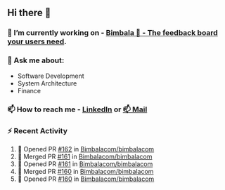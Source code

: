 ## Hi there 👋

<!--
**l-alexandrov/l-alexandrov** is a ✨ _special_ ✨ repository because its `README.md` (this file) appears on your GitHub profile.

Here are some ideas to get you started:

- 🔭 I’m currently working on ...
- 🌱 I’m currently learning ...
- 👯 I’m looking to collaborate on ...
- 🤔 I’m looking for help with ...
- 💬 Ask me about ...
- 📫 How to reach me: ...
- 😄 Pronouns: ...
- ⚡ Fun fact: ...
-->

### 🔭 I’m currently working on - [Bimbala 🚀 - The feedback board your users need](https://bimbala.com).

### 💬 Ask me about:
  - Software Development
  - System Architecture
  - Finance

### 📫 How to reach me - [LinkedIn](https://www.linkedin.com/in/l-alexandrov/) or [📫 Mail](mailto:luboslavaleksandrov@gmail.com)

### :zap: Recent Activity

<!--START_SECTION:activity-->
1. 💪 Opened PR [#162](https://github.com/Bimbalacom/bimbalacom/pull/162) in [Bimbalacom/bimbalacom](https://github.com/Bimbalacom/bimbalacom)
2. 🎉 Merged PR [#161](https://github.com/Bimbalacom/bimbalacom/pull/161) in [Bimbalacom/bimbalacom](https://github.com/Bimbalacom/bimbalacom)
3. 💪 Opened PR [#161](https://github.com/Bimbalacom/bimbalacom/pull/161) in [Bimbalacom/bimbalacom](https://github.com/Bimbalacom/bimbalacom)
4. 🎉 Merged PR [#160](https://github.com/Bimbalacom/bimbalacom/pull/160) in [Bimbalacom/bimbalacom](https://github.com/Bimbalacom/bimbalacom)
5. 💪 Opened PR [#160](https://github.com/Bimbalacom/bimbalacom/pull/160) in [Bimbalacom/bimbalacom](https://github.com/Bimbalacom/bimbalacom)
<!--END_SECTION:activity-->
